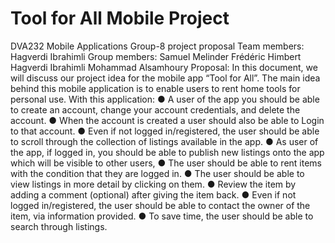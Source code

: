 # Tool for All Mobile Project
DVA232 Mobile Applications Group-8 project proposal
Team members:
Hagverdi Ibrahimli
Group members:
Samuel Melinder
Frédéric Himbert
Hagverdi Ibrahimli
Mohammad Alsamhoury
Proposal:
In this document, we will discuss our project idea for the mobile app “Tool for
All”. The main idea behind this mobile application is to enable users to rent home
tools for personal use.
With this application:
● A user of the app you should be able to create an account, change your
account credentials, and delete the account.
● When the account is created a user should also be able to Login to that
account.
● Even if not logged in/registered, the user should be able to scroll through the
collection of listings available in the app.
● As user of the app, if logged in, you should be able to publish new listings
onto the app which will be visible to other users,
● The user should be able to rent items with the condition that they are logged
in.
● The user should be able to view listings in more detail by clicking on them.
● Review the item by adding a comment (optional) after giving the item back.
● Even if not logged in/registered, the user should be able to contact the owner
of the item, via information provided.
● To save time, the user should be able to search through listings.
